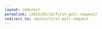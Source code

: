 ```yaml
---
layout: redirect
permalink: /2015/05/12/first-pull-request/
redirect_to: /posts/first-pull-request
---
```

